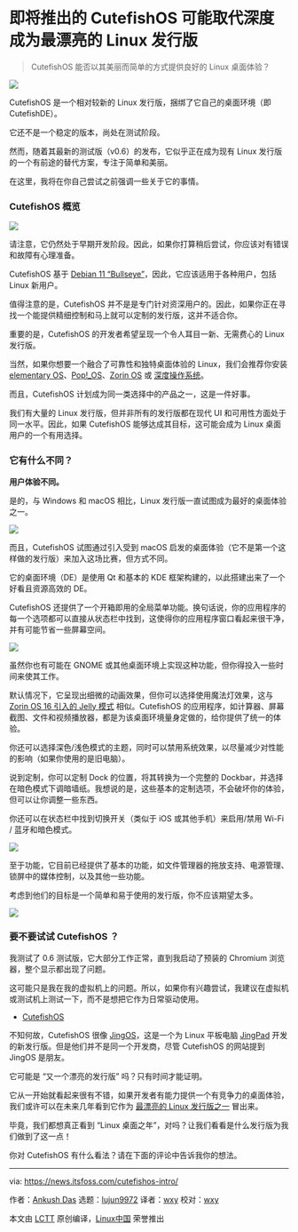 [#]: subject: "Upcoming CutefishOS Could Topple Deepin as the Most Beautiful Linux Distro"
[#]: via: "https://news.itsfoss.com/cutefishos-intro/"
[#]: author: "Ankush Das https://news.itsfoss.com/author/ankush/"
[#]: collector: "lujun9972"
[#]: translator: "wxy"
[#]: reviewer: "wxy"
[#]: publisher: " "
[#]: url: " "

即将推出的 CutefishOS 可能取代深度成为最漂亮的 Linux 发行版
======

> CutefishOS 能否以其美丽而简单的方式提供良好的 Linux 桌面体验？

![](https://img.linux.net.cn/data/attachment/album/202112/07/104017u0wx6s8mfgl4xlhu.png)

CutefishOS 是一个相对较新的 Linux 发行版，捆绑了它自己的桌面环境（即 CutefishDE）。

它还不是一个稳定的版本，尚处在测试阶段。

然而，随着其最新的测试版（v0.6）的发布，它似乎正在成为现有 Linux 发行版的一个有前途的替代方案，专注于简单和美丽。

在这里，我将在你自己尝试之前强调一些关于它的事情。

### CutefishOS 概览

![][1]

请注意，它仍然处于早期开发阶段。因此，如果你打算稍后尝试，你应该对有错误和故障有心理准备。

CutefishOS 基于 [Debian 11 “Bullseye”][2]，因此，它应该适用于各种用户，包括 Linux 新用户。

值得注意的是，CutefishOS 并不是是专门针对资深用户的。因此，如果你正在寻找一个能提供精细控制和马上就可以定制的发行版，这并不适合你。

重要的是，CutefishOS 的开发者希望呈现一个令人耳目一新、无需费心的 Linux 发行版。

当然，如果你想要一个融合了可靠性和独特桌面体验的 Linux，我们会推荐你安装 [elementary OS][3]、[Pop!_OS][4]、[Zorin OS][5] 或 [深度操作系统][6]。

而且，CutefishOS 计划成为同一类选择中的产品之一，这是一件好事。

我们有大量的 Linux 发行版，但并非所有的发行版都在现代 UI 和可用性方面处于同一水平。因此，如果 CutefishOS 能够达成其目标，这可能会成为 Linux 桌面用户的一个有用选择。

### 它有什么不同？

**用户体验不同。**

是的，与 Windows 和 macOS 相比，Linux 发行版一直试图成为最好的桌面体验之一。

![][7]

而且，CutefishOS 试图通过引入受到 macOS 启发的桌面体验（它不是第一个这样做的发行版）来加入这场比赛，但方式不同。

它的桌面环境（DE）是使用 Qt 和基本的 KDE 框架构建的，以此搭建出来了一个好看且资源高效的 DE。

CutefishOS 还提供了一个开箱即用的全局菜单功能。换句话说，你的应用程序的每一个选项都可以直接从状态栏中找到，这使得你的应用程序窗口看起来很干净，并有可能节省一些屏幕空间。

![][8]

虽然你也有可能在 GNOME 或其他桌面环境上实现这种功能，但你得投入一些时间来使其工作。

默认情况下，它呈现出细微的动画效果，但你可以选择使用魔法灯效果，这与 [Zorin OS 16 引入的 Jelly 模式][9] 相似。CutefishOS 的应用程序，如计算器、屏幕截图、文件和视频播放器，都是为该桌面环境量身定做的，给你提供了统一的体验。

你还可以选择深色/浅色模式的主题，同时可以禁用系统效果，以尽量减少对性能的影响（如果你使用的是旧电脑）。

说到定制，你可以定制 Dock 的位置，将其转换为一个完整的 Dockbar，并选择在暗色模式下调暗墙纸。我想说的是，这些基本的定制选项，不会破坏你的体验，但可以让你调整一些东西。

你还可以在状态栏中找到切换开关（类似于 iOS 或其他手机）来启用/禁用 Wi-Fi / 蓝牙和暗色模式。

![][10]

至于功能，它目前已经提供了基本的功能，如文件管理器的拖放支持、电源管理、锁屏中的媒体控制，以及其他一些功能。

考虑到他们的目标是一个简单和易于使用的发行版，你不应该期望太多。

![][11]

### 要不要试试 CutefishOS ？

我测试了 0.6 测试版，它大部分工作正常，直到我启动了预装的 Chromium 浏览器，整个显示都出现了问题。

这可能只是我在我的虚拟机上的问题。所以，如果你有兴趣尝试，我建议在虚拟机或测试机上测试一下，而不是想把它作为日常驱动使用。

- [CutefishOS][12]

不知何故，CutefishOS 很像 [JingOS][13]，这是一个为 Linux 平板电脑 [JingPad][14] 开发的新发行版。但是他们并不是同一个开发商，尽管 CutefishOS 的网站提到 JingOS 是朋友。

它可能是 “又一个漂亮的发行版” 吗？只有时间才能证明。

它从一开始就看起来很有不错，如果开发者有能力提供一个有竞争力的桌面体验，我们或许可以在未来几年看到它作为 [最漂亮的 Linux 发行版之一][15] 冒出来。

毕竟，我们都想真正看到 “Linux 桌面之年”，对吗？让我们看看是什么发行版为我们做到了这一点！

你对 CutefishOS 有什么看法？请在下面的评论中告诉我你的想法。

--------------------------------------------------------------------------------

via: https://news.itsfoss.com/cutefishos-intro/

作者：[Ankush Das][a]
选题：[lujun9972][b]
译者：[wxy](https://github.com/wxy)
校对：[wxy](https://github.com/wxy)

本文由 [LCTT](https://github.com/LCTT/TranslateProject) 原创编译，[Linux中国](https://linux.cn/) 荣誉推出

[a]: https://news.itsfoss.com/author/ankush/
[b]: https://github.com/lujun9972
[1]: https://i0.wp.com/news.itsfoss.com/wp-content/uploads/2021/12/cutefish-os.png?w=1355&ssl=1
[2]: https://news.itsfoss.com/debian-11-feature/
[3]: https://news.itsfoss.com/elementary-os-6-release/
[4]: https://pop.system76.com
[5]: https://news.itsfoss.com/zorin-os-16-release/
[6]: https://news.itsfoss.com/deepin-linux-20-2-2-release/
[7]: https://i0.wp.com/news.itsfoss.com/wp-content/uploads/2021/12/cutefish-os-appearance.png?w=950&ssl=1
[8]: https://i1.wp.com/news.itsfoss.com/wp-content/uploads/2021/12/cutefish-os-global-menu.png?w=823&ssl=1
[9]: https://news.itsfoss.com/zorin-os-16-features/
[10]: https://i2.wp.com/news.itsfoss.com/wp-content/uploads/2021/12/system-tray-toggles.png?w=465&ssl=1
[11]: https://i2.wp.com/news.itsfoss.com/wp-content/uploads/2021/12/cutefish-os-about.png?w=999&ssl=1
[12]: https://en.cutefishos.com
[13]: https://en.jingos.com/
[14]: https://itsfoss.com/jingpad-a1-review/
[15]: https://itsfoss.com/beautiful-linux-distributions/
